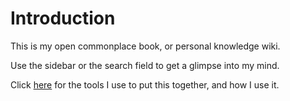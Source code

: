 # Introduction

This is my open commonplace book, or personal knowledge wiki.

Use the sidebar or the search field to get a glimpse into my mind.

Click [here](meta.md) for the tools I use to put this together, and how I use it.

